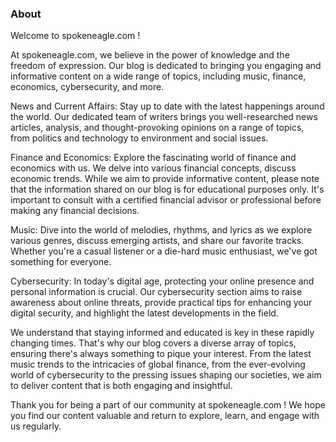 ### About

Welcome to spokeneagle.com !

At spokeneagle.com, we believe in the power of knowledge and the freedom of expression. Our blog is dedicated to bringing you engaging and informative content on a wide range of topics, including music, finance, economics, cybersecurity, and more.

News and Current Affairs: Stay up to date with the latest happenings around the world. Our dedicated team of writers brings you well-researched news articles, analysis, and thought-provoking opinions on a range of topics, from politics and technology to environment and social issues.

Finance and Economics: Explore the fascinating world of finance and economics with us. We delve into various financial concepts, discuss economic trends. While we aim to provide informative content, please note that the information shared on our blog is for educational purposes only. It's important to consult with a certified financial advisor or professional before making any financial decisions.

Music: Dive into the world of melodies, rhythms, and lyrics as we explore various genres, discuss emerging artists, and share our favorite tracks. Whether you're a casual listener or a die-hard music enthusiast, we've got something for everyone.

Cybersecurity: In today's digital age, protecting your online presence and personal information is crucial. Our cybersecurity section aims to raise awareness about online threats, provide practical tips for enhancing your digital security, and highlight the latest developments in the field.

We understand that staying informed and educated is key in these rapidly changing times. That's why our blog covers a diverse array of topics, ensuring there's always something to pique your interest. From the latest music trends to the intricacies of global finance, from the ever-evolving world of cybersecurity to the pressing issues shaping our societies, we aim to deliver content that is both engaging and insightful.

Thank you for being a part of our community at spokeneagle.com ! We hope you find our content valuable and return to explore, learn, and engage with us regularly.

